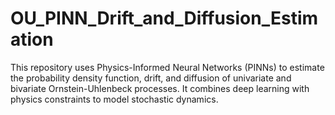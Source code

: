 # OU_PINN_Drift_and_Diffusion_Estimation
This repository uses Physics-Informed Neural Networks (PINNs) to estimate the probability density function, drift, and diffusion of univariate and bivariate Ornstein-Uhlenbeck processes. It combines deep learning with physics constraints to model stochastic dynamics.
